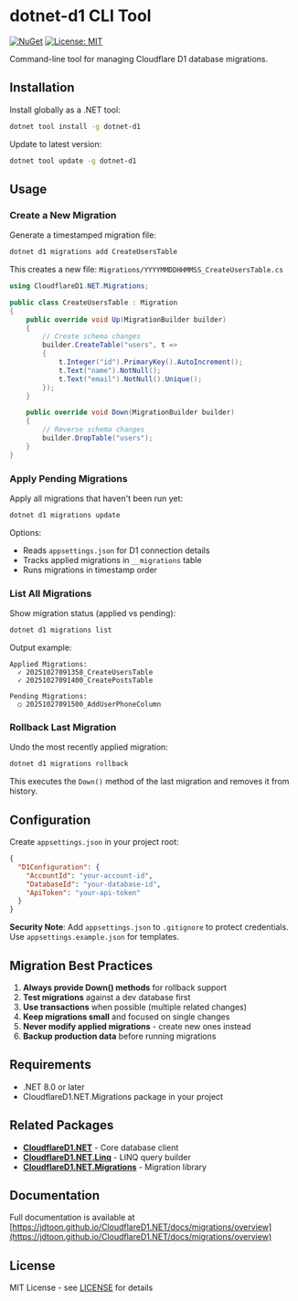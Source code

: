 # dotnet-d1 CLI Tool

[![NuGet](https://img.shields.io/nuget/v/dotnet-d1.svg)](https://www.nuget.org/packages/dotnet-d1/)
[![License: MIT](https://img.shields.io/badge/License-MIT-yellow.svg)](https://opensource.org/licenses/MIT)

Command-line tool for managing Cloudflare D1 database migrations.

## Installation

Install globally as a .NET tool:

```bash
dotnet tool install -g dotnet-d1
```

Update to latest version:

```bash
dotnet tool update -g dotnet-d1
```

## Usage

### Create a New Migration

Generate a timestamped migration file:

```bash
dotnet d1 migrations add CreateUsersTable
```

This creates a new file: `Migrations/YYYYMMDDHHMMSS_CreateUsersTable.cs`

```csharp
using CloudflareD1.NET.Migrations;

public class CreateUsersTable : Migration
{
    public override void Up(MigrationBuilder builder)
    {
        // Create schema changes
        builder.CreateTable("users", t =>
        {
            t.Integer("id").PrimaryKey().AutoIncrement();
            t.Text("name").NotNull();
            t.Text("email").NotNull().Unique();
        });
    }

    public override void Down(MigrationBuilder builder)
    {
        // Reverse schema changes
        builder.DropTable("users");
    }
}
```

### Apply Pending Migrations

Apply all migrations that haven't been run yet:

```bash
dotnet d1 migrations update
```

Options:
- Reads `appsettings.json` for D1 connection details
- Tracks applied migrations in `__migrations` table
- Runs migrations in timestamp order

### List All Migrations

Show migration status (applied vs pending):

```bash
dotnet d1 migrations list
```

Output example:
```
Applied Migrations:
  ✓ 20251027091358_CreateUsersTable
  ✓ 20251027091400_CreatePostsTable

Pending Migrations:
  ○ 20251027091500_AddUserPhoneColumn
```

### Rollback Last Migration

Undo the most recently applied migration:

```bash
dotnet d1 migrations rollback
```

This executes the `Down()` method of the last migration and removes it from history.

## Configuration

Create `appsettings.json` in your project root:

```json
{
  "D1Configuration": {
    "AccountId": "your-account-id",
    "DatabaseId": "your-database-id",
    "ApiToken": "your-api-token"
  }
}
```

**Security Note**: Add `appsettings.json` to `.gitignore` to protect credentials. Use `appsettings.example.json` for templates.

## Migration Best Practices

1. **Always provide Down() methods** for rollback support
2. **Test migrations** against a dev database first
3. **Use transactions** when possible (multiple related changes)
4. **Keep migrations small** and focused on single changes
5. **Never modify applied migrations** - create new ones instead
6. **Backup production data** before running migrations

## Requirements

- .NET 8.0 or later
- CloudflareD1.NET.Migrations package in your project

## Related Packages

- **[CloudflareD1.NET](https://www.nuget.org/packages/CloudflareD1.NET/)** - Core database client
- **[CloudflareD1.NET.Linq](https://www.nuget.org/packages/CloudflareD1.NET.Linq/)** - LINQ query builder
- **[CloudflareD1.NET.Migrations](https://www.nuget.org/packages/CloudflareD1.NET.Migrations/)** - Migration library

## Documentation

Full documentation is available at [https://jdtoon.github.io/CloudflareD1.NET/docs/migrations/overview](https://jdtoon.github.io/CloudflareD1.NET/docs/migrations/overview)

## License

MIT License - see [LICENSE](https://github.com/jdtoon/CloudflareD1.NET/blob/master/LICENSE) for details
